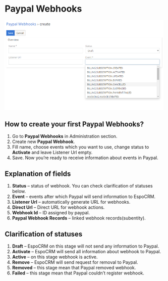 # Paypal Webhooks
![Paypal Webhooks](../../images/paypal-webhooks.png "Paypal Webhooks")

## How to create your first Paypal Webhooks?
1.	Go to **Paypal Webhooks** in Administration section.
2.	Create new **Paypal Webhook**.
3.	Fill name, choose events which you want to use, change status to **Activate** and leave Listener Url empty.
4.	Save.
Now you’re ready to receive information about events in Paypal.
## Explanation of fields
1.	**Status** – status of webhook. You can check clarification of statuses below.
2.	**Event** – events after which Paypal will send information to EspoCRM.
3.	**Listener Url** – automatically generate URL for webhooks.
4.	**Direct Url** – Direct URL for webhook actions.
5.	**Webhook Id** – ID assigned by paypal.
6.	**Paypal Webhook Records** – linked webhook records(subentity).
## Clarification of statuses
1.	**Draft** – EspoCRM on this stage will not send any information to Paypal. 
2.	**Activate** – EspoCRM will send all information about webhook to Paypal.
3.	**Active** – on this stage webhook is active.
4.	**Remove** – EspoCRM will send request for removal to Paypal.
5.	**Removed** – this stage mean that Paypal removed webhook.
6.	**Failed** – this stage mean that Paypal couldn’t register webhook.
